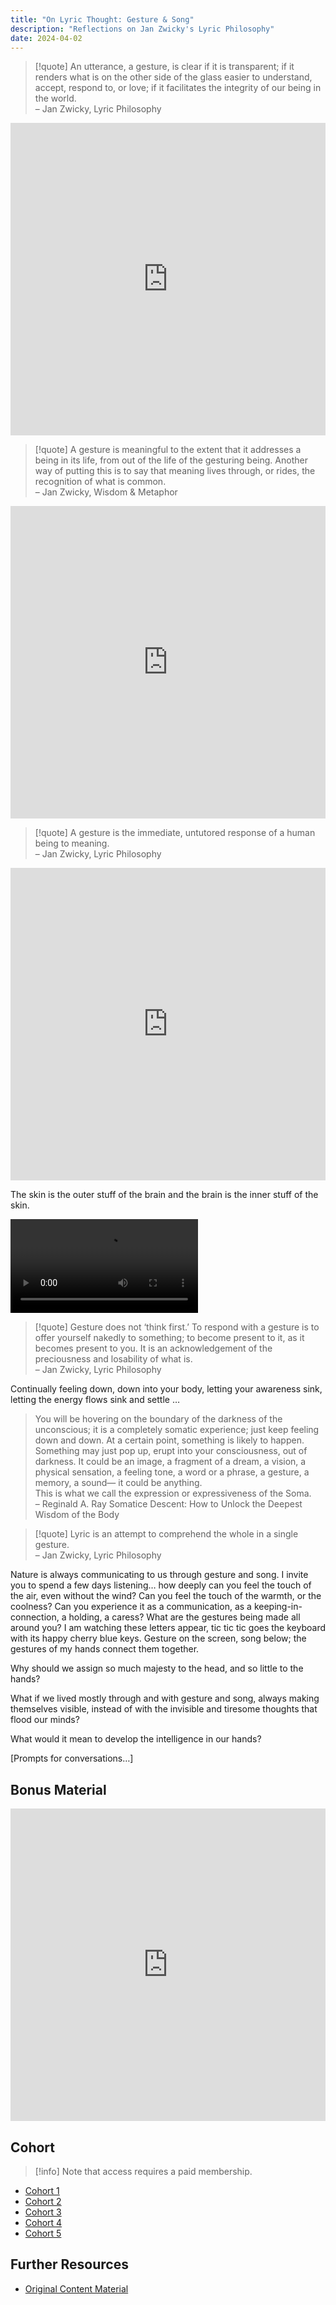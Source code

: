 ```yaml
---
title: "On Lyric Thought: Gesture & Song"
description: "Reflections on Jan Zwicky's Lyric Philosophy"
date: 2024-04-02
---
```



> [!quote]
> An utterance, a gesture, is clear if it is transparent; if it renders what is on the other side of the glass easier to understand, accept, respond to, or love; if it facilitates the integrity of our being in the world.\
> – Jan Zwicky, Lyric Philosophy

<iframe width="100%" height="500" src="https://www.youtube.com/embed/OBk3ynRbtsw?si=XK1f-1Q28KDFnc7F" title="YouTube video player" frameborder="0" allow="accelerometer; autoplay; clipboard-write; encrypted-media; gyroscope; picture-in-picture; web-share" referrerpolicy="strict-origin-when-cross-origin" allowfullscreen></iframe>


> [!quote]
> A gesture is meaningful to the extent that it addresses a being in its life, from out of the life of the gesturing being. Another way of putting this is to say that meaning lives through, or rides, the recognition of what is common.\
> – Jan Zwicky, Wisdom & Metaphor

<iframe width="100%" height="500" src="https://www.youtube.com/embed/rcDaB-P9sK8?si=1lXdwnVhNartHSgJ" title="YouTube video player" frameborder="0" allow="accelerometer; autoplay; clipboard-write; encrypted-media; gyroscope; picture-in-picture; web-share" referrerpolicy="strict-origin-when-cross-origin" allowfullscreen></iframe>

> [!quote]
> A gesture is the immediate, untutored response of a human being to meaning.\
> – Jan Zwicky, Lyric Philosophy

<iframe width="100%" height="500" src="https://www.youtube.com/embed/Gw4jplu713g" title="YouTube video player" frameborder="0" allow="accelerometer; autoplay; clipboard-write; encrypted-media; gyroscope; picture-in-picture; web-share" referrerpolicy="strict-origin-when-cross-origin" allowfullscreen></iframe>

The skin is the outer stuff of the brain and the brain is the inner stuff of the skin.

<video controlslist="nodownload" src="https://www.dropbox.com/scl/fi/p80nzxwh92do9oxofupop/fascial-embryology.mp4?rlkey=m5bvk5zy5fs3bxink5e6aj4at&st=wqeya5w4&raw=1" controls=""></video>

> [!quote]
> Gesture does not ‘think first.’ To respond with a gesture is to offer yourself nakedly to something; to become present to it, as it becomes present to you. It is an acknowledgement of the preciousness and losability of what is.\
> – Jan Zwicky, Lyric Philosophy

Continually feeling down, down into your body, letting your awareness sink, letting the energy flows sink and settle …

> You will be hovering on the boundary of the darkness of the unconscious; it is a completely somatic experience; just keep feeling down and down. At a certain point, something is likely to happen. Something may just pop up, erupt into your consciousness, out of darkness. It could be an image, a fragment of a dream, a vision, a physical sensation, a feeling tone, a word or a phrase, a gesture, a memory, a sound— it could be anything. \
This is what we call the expression or expressiveness of the Soma. \
> – Reginald A. Ray Somatice Descent: How to Unlock the Deepest Wisdom of the Body

> [!quote]
> Lyric is an attempt to comprehend the whole in a single gesture.\
> – Jan Zwicky, Lyric Philosophy

Nature is always communicating to us through gesture and song. I invite you to spend a few days listening… how deeply can you feel the touch of the air, even without the wind? Can you feel the touch of the warmth, or the coolness? Can you experience it as a communication, as a keeping-in-connection, a holding, a caress? What are the gestures being made all around you? I am watching these letters appear, tic tic tic goes the keyboard with its happy cherry blue keys. Gesture on the screen, song below; the gestures of my hands connect them together.

Why should we assign so much majesty to the head, and so little to the hands?

What if we lived mostly through and with gesture and song, always making themselves visible, instead of with the invisible and tiresome thoughts that flood our minds?

What would it mean to develop the intelligence in our hands?

[Prompts for conversations…]

## Bonus Material

<iframe width="100%" height="500" src="https://www.youtube.com/embed/PJwDiSBafIQ" title="YouTube video player" frameborder="0" allow="accelerometer; autoplay; clipboard-write; encrypted-media; gyroscope; picture-in-picture; web-share" referrerpolicy="strict-origin-when-cross-origin" allowfullscreen></iframe>

## Cohort

> [!info] Note that access requires a paid membership.

- [Cohort 1](https://bonnittaroy.substack.com/p/video-recording-lyric-thought-gesture)
- [Cohort 2](https://bonnittaroy.substack.com/p/video-recording-gesture-and-song)
- [Cohort 3](https://bonnittaroy.substack.com/p/video-recording-gesture-and-song-521)
- [Cohort 4](https://bonnittaroy.substack.com/p/video-recording-gesture-and-song-d63)
- [Cohort 5](https://bonnittaroy.substack.com/p/video-recording-gesture-and-song-d6b)

## Further Resources

- [Original Content Material](https://bonnittaroy.substack.com/p/on-lyric-thought-gesture-and-song)

